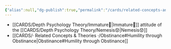 ```yaml
---
{"alias":null,"dg-publish":true,"permalink":"/cards/related-concepts-and-theories/uncertainty/","dgPassFrontmatter":true,"created":"2023-05-04T08:37:16.410+02:00","updated":"2023-05-08T21:06:39.317+02:00"}
---
```


- [[CARDS/Depth Psychology Theory/Immature🐇\|Immature🐇]] attitude of the [[CARDS/Depth Psychology Theory/Nemesis😟\|Nemesis😟]] 
- [[CARDS/· Related Concepts & Theories ·/Obstinance#Humility through Obstinance\|Obstinance#Humility through Obstinance]]